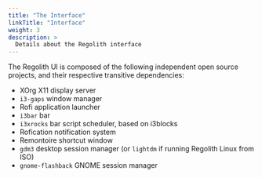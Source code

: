 ```yaml
---
title: "The Interface"
linkTitle: "Interface"
weight: 3
description: >
  Details about the Regolith interface
---
```


The Regolith UI is composed of the following independent open source projects, and their respective transitive dependencies:

- XOrg X11 display server
- `i3-gaps` window manager
- Rofi application launcher
- `i3bar` bar
- `i3xrocks` bar script scheduler, based on i3blocks
- Rofication notification system
- Remontoire shortcut window
- `gdm3` desktop session manager (or `lightdm` if running Regolith Linux from ISO)
- `gnome-flashback` GNOME session manager
